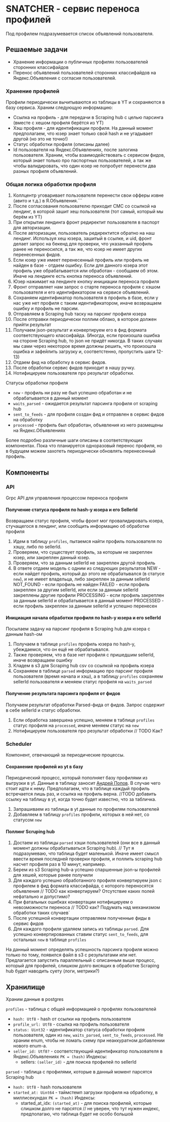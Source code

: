# SNATCHER - сервис переноса профилей
Под профилем подразумевается список объявлений пользователя.

## Решаемые задачи
- Хранение информации о публичных профилях пользователей сторонних классифайдов
- Перенос объявлений пользователей сторонних классифайдов на Яндекс.Объявления с согласия пользователей.

### Хранение профилей
Профили периодически вычитываются из таблицы в YT и сохраняются в базу сервиса.
Храним следующую информацию:
 - Ссылка на профиль - для передачи в Scraping hub с целью парсинга (вместе с хешом профиля берётся из YT)
 - Хэш профиля - для идентификации профиля. На данный момент предполагаем, что юзер знает только свой hash и не угадывает другой (но это не точно!)
 - Статус обработки профиля (описаны далее)
 - Id пользователя на Яндекс.Объявлениях, после залогина пользователя. Храним, чтобы взаимодействовать с сервисом фидов, который знает только про паспортных пользователей, а так же чтобы валидировать, что один юзер не попробует перенести два разных профиля объявлений.

### Общая логика обработки профиля
1. Коллцентр уговаривает пользователя перенести свои офферы извне (авито и т.д.) в Я.Объявления.```
2. После согласования пользователю приходит СМС со ссылкой на лендинг, в которой зашит хеш пользователя (тот самый, который мы берём из YT)
3. При открытии лендинга фронт редиректит пользователя в паспорт для авторизации.
4. После авторизации, пользователь редиректится обратно на наш лендинг. Используя хеш юзера, зашитый в ссылке, и uid, фронт делает запрос на бекенд для проверки, что указанный профиль ранее не переносился, а так же, что юзер не имеет других перенесенных фидов.
5. Если юзер уже имеет перенесенный профиль или профиль не найден в базе - отдаем ошибку. Если для данного юзера этот профиль уже обрабатывается или обработан - сообщаем об этом. Иначе на лендинге есть кнопка переноса объявлений.
6. Юзер нажимает на лендинге кнопку инициации переноса профиля
7. Фронт отправляет нам запрос о старте переноса профиля с хэшом пользователя и его идентификатором на сервисе объявлений.
8. Сохраняем идентификатор пользователя в профиль в базе, если у нас уже нет профиля с таким идентификатором, иначе возвращаем ошибку и профиль не парсим.
9. Отправляем в Scraping hub таску на парсинг профиля юзера
10. После отправки периодически поллим облако, в которое должен прийти результат
11. Получаем json-результат и конвертируем его в фид формата соответствующего классифайда. (Иногда, если произошла ошибка на стороне Scraping hub, то json не придёт никогда. В таких случаях мы сами через некоторое время должны решить, что произошла ошибка и зафейлить загрузку и, соответстенно, пропустить шаги 12-13)
12. Отдаем фид на обработку в сервис фидов.
13. После обработки сервис фидов приходит в нашу ручку.
14. Нотифицируем пользователя про результат обработки.

Статусы обработки профиля
- `new` - профиль ни разу не был успешно обработан и не обрабатывается в данный момент
- `waits_parsed` - ожидается результат парсинга профиля от scraping hub
- `sent_to_feeds` - для профиля создан фид и отправлен в сервис фидов на обработку
- `processed` - профиль был обработан, объявления из него размещены на Яндекс.Объявлениях

Более подробно различные шаги описаны в соответствующих компонентах.
Пока что планируется одноразовый перенос профиля, но в будущем можем захотеть периодически обновлять перенесенный профиль.

## Компоненты

### API
Grpc API для управления процессом переноса профиля

#### Получение статуса профиля по hash-у юзера и его SellerId
Возвращаем статус профиля, чтобы фронт мог провалидировать юзера, стучащегося в лендинг, или сообщить информацию об обработке профиля
1. Идем в таблицу `profiles`, пытаемся найти профиль пользователя по хэшу, либо по sellerId.
2. Проверяем, что существует профиль, за которым не закреплен юзер, или закреплен данный юзер.
3. Проверяем, что за данным sellerId не закреплен другой профиль
4. В ответе отдаем модель с одним из следующих результатов
    NEW - если найдет профиль, который до этого не обрабатывался (в статусе `new`), и не имеет владельца, либо закреплен за данным sellerId
    NOT_FOUND - если профиль не найден
    FAILED - если профиль закреплен за другим sellerId, или если за данным sellerId закреплены другие профили
    PROCESSING - если профиль закреплен за данным sellerId и обрабатывается в данный момент
    PROCESSED - если профиль закреплен за данным sellerId и успешно перенесен


#### Инициация начала обработки профиля по hash-у юзера и его sellerId
Посылаем задачу на парсинг профиля в Scraping hub для юзера с данным hash-ом
1. Получаем в таблице `profiles` профиль юзера по hash-у, убеждаемся, что он ещё не обрабатывался.
2. Также проверяем, что в базе нет профиля с пришедшим sellerId, иначе возвращаем ошибку
3. Кладем в s3 для Scraping hub csv со ссылкой на профиль юзера
4. Сохраняем в таблице `parsed` информацию про парсинг профиля пользователя (время начала и хэш), а в таблицу `profiles` сохраняем sellerId пользователя и меняем статус профиля на `waits_parsed`

#### Получение результата парсинга профиля от фидов
Получаем результат обработки Parsed-фида от фидов. Запрос содержит в себе sellerId и статус обработки.
1. Если обработка завершена успешно, меняем в таблице `profiles` статус профиля на `processed`, иначе меняем статус на `new`
2. Нотифицируем пользователя про результат обработки // TODO Как?

### Scheduler
Компонент, отвечающий за периодические процессы.

#### Сохранение профилей из yt в базу
Периодический процесс, который пополняет базу профилями из выгрузки в yt.
Данные в таблицу заносит [Андрей Попов](https://staff.yandex-team.ru/popov-av). В случае чего стоит идти к нему.
Предполагаем, что в таблице каждый профиль встречается лишь раз, и ссылка на профиль верна.
//TODO добавить ссылку на таблицу в yt, когда точно будет известно, что за табличка.

1. Запрашиваем из таблицы в yt данные по профилям пользователей
2. Добавляем в таблицу `profiles` профили, которых в ней нет, со статусом `new`

#### Поллинг Scruping hub
1. Достаем из таблицы `parsed` хэши пользователей (они все в данный момент должны обрабатываться Scraping hub). // Тут я подразумеваю, что таблица будет маленькой. Иначе имеет смысл ввести время последней проверки профиля, и поллить scraping hub насчет профиля раз в 10 минут, например.
2. Берем из s3 Scraping hub-а успешно спаршенные json-ы профилей для хешей, которые ранее получили
3. Для каждого успешно обработанного профиля конвертируем json с профилем в фид формата классифайда, с которого переносятся объявления
    // TODO как конвертируем? Отсутствие каких полей нефатально и допустимо?
4. При фатальных ошибках конвертации нотифицируем о невозможности переноса // TODO как? Подумать над механизмом обработки таких случаев`
5. После успешной конвертации отправляем полученные фиды в сервис фидов
6. Для каждого профиля удаляем запись из таблицы `parsed`. Для успешно конвертированных ставим статус `sent_to_feeds`, для остальных `new` в таблице `profiles`

На данный момент определять успешность парсинга профиля можно только по тому, появился файл в s3 с результатами или нет.
Предлагается запустить параллельный с описанным выше процесс, который для профилей, слишком долго висящих в обработке Scraping hub будет наводить суету (логи, метрики?)



## Хранилище
Храним данные в postgres

`profiles` - таблица с общей информацией о профилях пользователей
- `hash: Utf8` - hash от ссылки на профиль пользователя
- `profile_url: Utf8` - ссылка на профиль пользователя
- `status: Uint32` - идентификатор статуса обработки профиля пользователя, один из `new`, `waits_parsed`, `sent_to_feeds`, `processed`. Не храним enum, чтобы не ломать схему при неаккуратном добавлении нового enum-а.
- `seller_id: Utf8?` - соответствующий идентификатор пользователя в Яндекс.Объявлениях
`PK = (hash)`
    Индексы:
    - sellers: `(seller_id)` - для поиска профилей по sellerId

`parsed` - таблица с профилями, которые в данный момент парсятся Scraping hub
- `hash: Utf8` - hash пользователя
- `started_at: Uint64` - таймстемп загрузки профиля на обработку, в миллисекундах
`PK = (hash)`
    Индексы:
    - started_at_idx: `(started_at)` - для поиска профилей, которые слишком долго не парсятся // не уверен, что тут нужен индекс, предполагаю, что таблица будет не особо большой
